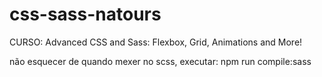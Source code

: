 # css-sass-natours
CURSO: Advanced CSS and Sass: Flexbox, Grid, Animations and More!

não esquecer de quando mexer no scss, executar:
  npm run compile:sass

